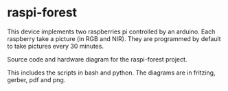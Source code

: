 # raspi-forest
This device implements two raspberries pi controlled by an arduino. Each raspberry take a picture (in RGB and NIR). They are programmed by default to take pictures every 30 minutes.

Source code and hardware diagram for the raspi-forest project.

This includes the scripts in bash and python. The diagrams are in fritzing, gerber, pdf and png.
